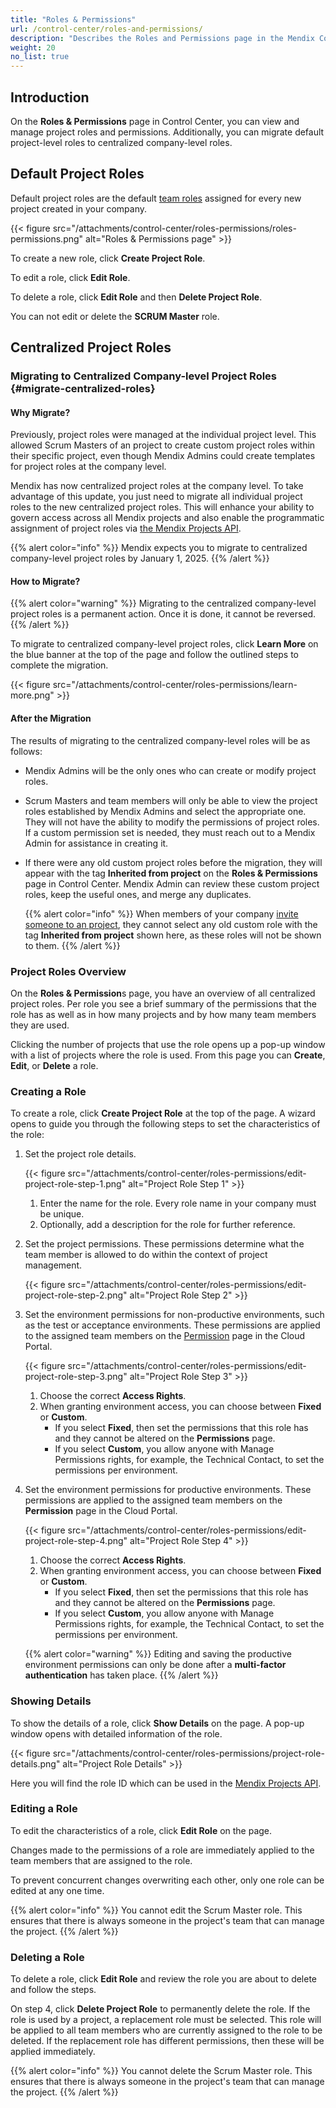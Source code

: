 ```yaml
---
title: "Roles & Permissions"
url: /control-center/roles-and-permissions/
description: "Describes the Roles and Permissions page in the Mendix Control Center."
weight: 20
no_list: true
---
```


## Introduction

On the **Roles & Permissions** page in Control Center, you can view and manage project roles and permissions. Additionally, you can migrate default project-level roles to centralized company-level roles.

## Default Project Roles

Default project roles are the default [team roles](/developerportal/general/app-roles/#team-roles) assigned for every new project created in your company.

{{< figure src="/attachments/control-center/roles-permissions/roles-permissions.png"  alt="Roles & Permissions page" >}}

To create a new role, click **Create Project Role**.

To edit a role, click **Edit Role**.

To delete a role, click **Edit Role** and then **Delete Project Role**.

You can not edit or delete the **SCRUM Master** role.

## Centralized Project Roles

### Migrating to Centralized Company-level Project Roles {#migrate-centralized-roles}

#### Why Migrate?

Previously, project roles were managed at the individual project level. This allowed Scrum Masters of an project to create custom project roles within their specific project, even though Mendix Admins could create templates for project roles at the company level.

Mendix has now centralized project roles at the company level. To take advantage of this update, you just need to migrate all individual project roles to the new centralized project roles. This will enhance your ability to govern access across all Mendix projects and also enable the programmatic assignment of project roles via [the Mendix Projects API](/apidocs-mxsdk/apidocs/projects-api/).

{{% alert color="info" %}}
Mendix expects you to migrate to centralized company-level project roles by January 1, 2025.
{{% /alert %}}

#### How to Migrate?

{{% alert color="warning" %}}
Migrating to the centralized company-level project roles is a permanent action. Once it is done, it cannot be reversed.
{{% /alert %}}

To migrate to centralized company-level project roles, click **Learn More** on the blue banner at the top of the page and follow the outlined steps to complete the migration.

{{< figure src="/attachments/control-center/roles-permissions/learn-more.png"  >}}

#### After the Migration

The results of migrating to the centralized company-level roles will be as follows:

* Mendix Admins will be the only ones who can create or modify project roles.

* Scrum Masters and team members will only be able to view the project roles established by Mendix Admins and select the appropriate one. They will not have the ability to modify the permissions of project roles. If a custom permission set is needed, they must reach out to a Mendix Admin for assistance in creating it.

* If there were any old custom project roles before the migration, they will appear with the tag **Inherited from project** on the **Roles & Permissions** page in Control Center. Mendix Admin can review these custom project roles, keep the useful ones, and merge any duplicates.

  {{% alert color="info" %}}
  When members of your company  [invite someone to an project](/developerportal/general/team/#inviting), they cannot select any old custom role with the tag **Inherited from project** shown here, as these roles will not be shown to them.
  {{% /alert %}} 

### Project Roles Overview

On the **Roles & Permission**s page, you have an overview of all centralized project roles. Per role you see a brief summary of the permissions that the role has as well as in how many projects and by how many team members they are used.

Clicking the number of projects that use the role opens up a pop-up window with a list of projects where the role is used. From this page you can **Create**, **Edit**, or **Delete** a role.

### Creating a Role

To create a role, click **Create Project Role** at the top of the page. A wizard opens to guide you through the following steps to set the characteristics of the role:

1. Set the project role details. 

   {{< figure src="/attachments/control-center/roles-permissions/edit-project-role-step-1.png" alt="Project Role Step 1" >}}

   1. Enter the name for the role. Every role name in your company must be unique.
   2. Optionally, add a description for the role for further reference.

2. Set the project permissions. These permissions determine what the team member is allowed to do within the context of project management.

   {{< figure src="/attachments/control-center/roles-permissions/edit-project-role-step-2.png" alt="Project Role Step 2" >}}

3. Set the environment permissions for non-productive environments, such as the test or acceptance environments. These permissions are applied to the assigned team members on the [Permission](/developerportal/deploy/environments/#permissions) page in the Cloud Portal.

   {{< figure src="/attachments/control-center/roles-permissions/edit-project-role-step-3.png" alt="Project Role Step 3" >}}

   1. Choose the correct **Access Rights**.
   2. When granting environment access, you can choose between **Fixed** or **Custom**. 
      * If you select **Fixed**, then set the permissions that this role has and they cannot be altered on the **Permissions** page.
      * If you select **Custom**, you allow anyone with Manage Permissions rights, for example, the Technical Contact, to set the permissions per environment.

4. Set the environment permissions for productive environments. These permissions are applied to the assigned team members on the **Permission** page in the Cloud Portal.

   {{< figure src="/attachments/control-center/roles-permissions/edit-project-role-step-4.png" alt="Project Role Step 4" >}}

   1. Choose the correct **Access Rights**.
   2. When granting environment access, you can choose between **Fixed** or **Custom**. 
      * If you select **Fixed**, then set the permissions that this role has and they cannot be altered on the **Permissions** page.
      * If you select **Custom**, you allow anyone with Manage Permissions rights, for example, the Technical Contact, to set the permissions per environment.

   {{% alert color="warning" %}}
   Editing and saving the productive environment permissions can only be done after a **multi-factor authentication** has taken place.
   {{% /alert %}}

### Showing Details

To show the details of a role, click **Show Details** on the page. A pop-up window opens with detailed information of the role.

{{< figure src="/attachments/control-center/roles-permissions/project-role-details.png" alt="Project Role Details" >}}

Here you will find the role ID which can be used in the [Mendix Projects API](/apidocs-mxsdk/apidocs/projects-api/).

### Editing a Role

To edit the characteristics of a role, click **Edit Role** on the page.

Changes made to the permissions of a role are immediately applied to the team members that are assigned to the role.

To prevent concurrent changes overwriting each other, only one role can be edited at any one time.

{{% alert color="info" %}}
You cannot edit the Scrum Master role. This ensures that there is always someone in the project's team that can manage the project.
{{% /alert %}}

### Deleting a Role

To delete a role, click **Edit Role** and review the role you are about to delete and follow the steps.

On step 4, click **Delete Project Role** to permanently delete the role. If the role is used by a project, a replacement role must be selected. This role will be applied to all team members who are currently assigned to the role to be deleted. If the replacement role has different permissions, then these will be applied immediately.

{{% alert color="info" %}}
You cannot delete the Scrum Master role. This ensures that there is always someone in the project's team that can manage the project.
{{% /alert %}}
